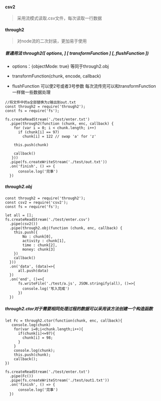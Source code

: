#### csv2

> 采用流模式读取.csv文件，每次读取一行数据

#### through2

> 对node流的二次封装，更加易于使用

##### 普通用法 through2([ options, ] [ transformFunction ] [, flushFunction ])

- options：{objectMode: true} 等同于through2.obj

- transformFunction(chunk, encode, callback)

- flushFunction 可以使2号或者3号参数 每次流传完可以和transformFunction一样做一些数据处理

```
//将文件中的a全部替换为z输出到out.txt
const through2 = require('through2');
const fs = require('fs');

fs.createReadStream('./test/enter.txt')
  .pipe(through2(function (chunk, enc, callback) {
    for (var i = 0; i < chunk.length; i++)
      if (chunk[i] == 97)
        chunk[i] = 122 // swap 'a' for 'z'
 
    this.push(chunk)
 
    callback()
   }))
  .pipe(fs.createWriteStream('./test/out.txt'))
  .on('finish', () => {
      console.log('完事')
  })
```

##### through2.obj

```
const through2 = require('through2');
const csv2 = require('csv2');
const fs = require('fs');

let all = [];
fs.createReadStream('./test/enter.csv')
  .pipe(csv2())
  .pipe(through2.obj(function (chunk, enc, callback) {
    this.push({
        No : chunk[0], 
        activity : chunk[1], 
        time : chunk[2],
        money: chunk[3]
    })
    callback()
  }))
  .on('data', (data)=>{
      all.push(data)
  })
  .on('end', ()=>{
      fs.writeFile('./test/a.js', JSON.stringify(all), ()=>{
        console.log('写入完成')
      })
  })
```

##### through2.ctor对于需要相同处理过程的数据可以采用该方法创建一个构造函数

```
let Fc = through2.ctor(function(chunk, enc, callback){
   console.log(chunk)
    for(var i=0;i<chunk.length;i++){
      if(chunk[i]<=97){
        chunk[i] = 98;
      }
    }
    console.log(chunk);
    this.push(chunk);
    callback();
})

fs.createReadStream('./test/enter.txt')
  .pipe(Fc())
  .pipe(fs.createWriteStream('./test/out1.txt'))
  .on('finish', () => {
      console.log('完事')
  })
```
